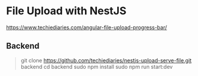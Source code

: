 # File Upload with NestJS

https://www.techiediaries.com/angular-file-upload-progress-bar/

## Backend

> git clone https://github.com/techiediaries/nestjs-upload-serve-file.git backend
> cd backend
> sudo npm install
> sudo npm run start:dev
